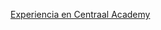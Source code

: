 [Experiencia en Centraal Academy](https://docs.google.com/forms/d/1QmoE0jaSzo9sgOFm1INYZoYDNnFy8r_OIAXZnTCjHqQ/viewform?edit_requested=true)